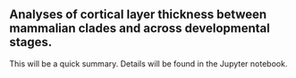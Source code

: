 ## Analyses of cortical layer thickness between mammalian clades and across developmental stages.

This will be a quick summary. Details will be found in the Jupyter notebook. 



